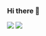 ### Hi there 👋

<!--
**Zyksa/Zyksa** is a ✨ _special_ ✨ repository because its `README.md` (this file) appears on your GitHub profile.

Here are some ideas to get you started:

- 🔭 I’m currently working on ...
- 🌱 I’m currently learning ...
- 👯 I’m looking to collaborate on ...
- 🤔 I’m looking for help with ...
- 💬 Ask me about ...
- 📫 How to reach me: ...
- 😄 Pronouns: ...
- ⚡ Fun fact: ...
-->

![](https://github-readme-stats.vercel.app/api/top-langs/?username=Zyksa&theme=radical&hide_langs_below=8)
![](https://github-readme-stats.vercel.app/api?username=Zyksa&show_icons=true&theme=radical&count_private=true)
